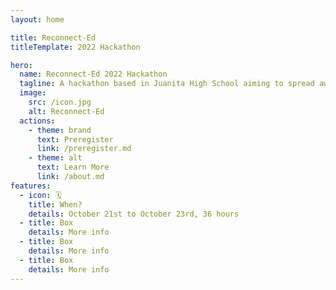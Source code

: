```yaml
---
layout: home

title: Reconnect-Ed
titleTemplate: 2022 Hackathon

hero:
  name: Reconnect-Ed 2022 Hackathon
  tagline: A hackathon based in Juanita High School aiming to spread awareness of mental health, neuro divergency and their respective resources.
  image:
    src: /icon.jpg
    alt: Reconnect-Ed
  actions:
    - theme: brand
      text: Preregister
      link: /preregister.md
    - theme: alt
      text: Learn More
      link: /about.md
features:
  - icon: 🗓️
    title: When?
    details: October 21st to October 23rd, 36 hours
  - title: Box
    details: More info
  - title: Box
    details: More info
  - title: Box
    details: More info
---
```


